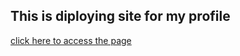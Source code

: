 ## This is diploying site for my profile
[click here to access the page](https://durgaprasadreddi.github.io)